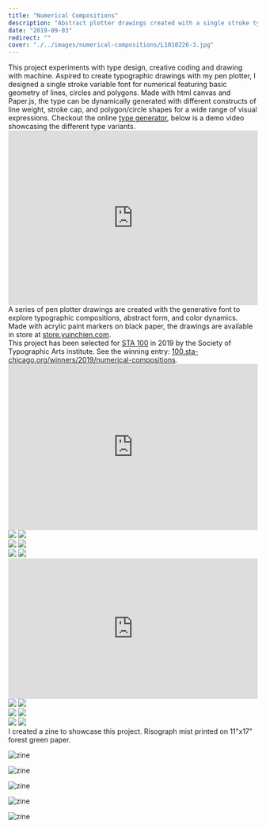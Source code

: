 ```yaml
---
title: "Numerical Compositions"
description: "Abstract plotter drawings created with a single stroke typeface"
date: "2019-09-03"
redirect: ""
cover: "./../images/numerical-compositions/L1010226-3.jpg"
---
```


<div class="text">This project experiments with type design, creative coding and drawing with machine. Aspired to create typographic drawings with my pen plotter, I designed a single stroke variable font for numerical featuring basic geometry of lines, circles and polygons. Made with html canvas and Paper.js, the type can be dynamically generated with different constructs of line weight, stroke cap, and polygon/circle shapes for a wide range of visual expressions. Checkout the online <a href="https://yuinchien.com/projects/variable-font/index.html" target="_blank">type generator</a>, below is a demo video showcasing the different type variants.</div>

<div class="video" style="padding:70.11% 0 0 0;position:relative;"><iframe src="https://player.vimeo.com/video/358239232?autoplay=1&loop=1&title=0&byline=0&portrait=0" style="position:absolute;top:0;left:0;width:100%;height:100%;" frameborder="0" allow="autoplay; fullscreen" allowfullscreen></iframe></div><script src="https://player.vimeo.com/api/player.js"></script>

<div class="text">A series of pen plotter drawings are created with the generative font to explore typographic compositions, abstract form, and color dynamics. Made with acrylic paint markers on black paper, the drawings are available in store at <a href="https://store.yuinchien.com/" target="_blank">store.yuinchien.com</a>.</div>

<div class="text">This project has been selected for <a href="https://100.sta-chicago.org/" target="_blank">STA 100</a> in 2019 by the Society of Typographic Arts institute. See the winning entry: <a href="https://100.sta-chicago.org/winners/2019/numerical-compositions" target="_blank">100.sta-chicago.org/winners/2019/numerical-compositions</a>.</div>

<div class="video" style="padding:66.67% 0 0 0;position:relative;"><iframe src="https://player.vimeo.com/video/370559353?title=0&byline=0&portrait=0" style="position:absolute;top:0;left:0;width:100%;height:100%;" frameborder="0" allow="autoplay; fullscreen" allowfullscreen></iframe></div><script src="https://player.vimeo.com/api/player.js"></script>

<div class="two-up">
  <img src="./../images/numerical-compositions/L1000860.jpg" />
  <img src="./../images/numerical-compositions/L1000870.jpg" />
</div>

<!-- <div class="two-up">
  <img src="./../images/numerical-compositions/L1000552-2.jpg" />
  <img src="./../images/numerical-compositions/L1000560-2.jpg" />
  <img src="./../images/numerical-compositions/L1000555.jpg" />
</div> -->

<div class="two-up">
  <img src="./../images/numerical-compositions/L1000863.jpg" />
  <img src="./../images/numerical-compositions/L1000876.jpg" />
</div>

<div class="two-up">
  <img src="./../images/numerical-compositions/L1010031-2.jpg" />
  <img src="./../images/numerical-compositions/L1000878.jpg" />
</div>

<div class="video" style="padding:56.25% 0 0 0;position:relative;"><iframe src="https://player.vimeo.com/video/367370119" style="position:absolute;top:0;left:0;width:100%;height:100%;" frameborder="0" allow="autoplay; fullscreen" allowfullscreen></iframe></div><script src="https://player.vimeo.com/api/player.js"></script>

<div class="two-up">
  <img src="./../images/numerical-compositions/L1000657-5.jpg" />
  <img src="./../images/numerical-compositions/L1000688.jpg" />
</div>
<div class="two-up">
  <img src="./../images/numerical-compositions/L1000702-3.jpg" />
  <img src="./../images/numerical-compositions/L1000893.jpg" />
</div>
<div class="two-up">
  <img src="./../images/numerical-compositions/L1000784-2.jpg" />
  <img src="./../images/numerical-compositions/L1000897.jpg" />
</div>

<div class="text">I created a zine to showcase this project. Risograph mist printed on 11"x17" forest green paper. </div>

![zine](./../images/numerical-compositions/L1010241-2.jpg)

![zine](./../images/numerical-compositions/L1010251-7.jpg)

![zine](./../images/numerical-compositions/L1010252-2.jpg)

![zine](./../images/numerical-compositions/L1010226-3.jpg)

![zine](./../images/numerical-compositions/L1010263-5.jpg)
